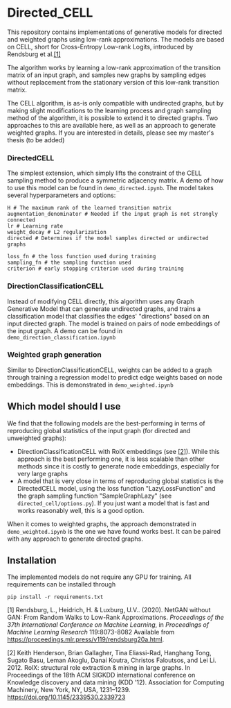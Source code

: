# Directed_CELL

This repository contains implementations of generative models for directed and weighted graphs using low-rank approximations. The models are based on CELL, short for Cross-Entropy Low-rank Logits, introduced by Rendsburg et al.[[1]](#1) 

The algorithm works by learning a low-rank approximation of the transition matrix of an input graph, and samples new graphs by sampling edges without replacement from the stationary version of this low-rank transition matrix.

The CELL algorithm, is as-is only compatible with undirected graphs, but by making slight modifications to the learning process and graph sampling method of the algorithm, it is possible to extend it to directed graphs. Two approaches to this are available here, as well as an approach to generate weighted graphs. If you are interested in details, please see my master's thesis (to be added)

### DirectedCELL

The simplest extension, which simply lifts the constraint of the CELL sampling method to produce a symmetric adjacency matrix. A demo of how to use this model can be found in `demo_directed.ipynb`. The model takes several hyperparameters and options:

```{python3}
H # The maximum rank of the learned transition matrix
augmentation_denominator # Needed if the input graph is not strongly connected
lr # Learning rate
weight_decay # L2 regularization
directed # Determines if the model samples directed or undirected graphs

loss_fn # the loss function used during training
sampling_fn # the sampling function used
criterion # early stopping criterion used during training
```


### DirectionClassificationCELL

Instead of modifying CELL directly, this algorithm uses any Graph Generative Model that can generate undirected graphs, and trains a classification model that classifies the edges' "directions" based on an input directed graph. The model is trained on pairs of node embeddings of the input graph. A demo can be found in `demo_direction_classification.ipynb`

### Weighted graph generation

Similar to DirectionClassificationCELL, weights can be added to a graph through training a regression model to predict edge weights based on node embeddings. This is demonstrated in `demo_weighted.ipynb`

## Which model should I use

We find that the following models are the best-performing in terms of reproducing global statistics of the input graph (for directed and unweighted graphs):

* DirectionClassificationCELL with RolX embeddings (see [[2]](#2)). While this approach is the best performing one, it is less scalable than other methods since it is costly to generate node embeddings, especially for very large graphs
* A model that is very close in terms of reproducing global statistics is the DirectedCELL model, using the loss function "LazyLossFunction" and the graph sampling function "SampleGraphLazy" (see `directed_cell/options.py`). If you just want a model that is fast and works reasonably well, this is a good option.

When it comes to weighted graphs, the approach demonstrated in `demo_weighted.ipynb` is the one we have found works best. It can be paired with any approach to generate directed graphs.

## Installation

The implemented models do not require any GPU for training. All requirements can be installed through 

```
pip install -r requirements.txt
```

<a id="1">[1]</a> 
Rendsburg, L., Heidrich, H. &amp; Luxburg, U.V.. (2020). NetGAN without GAN: From Random Walks to Low-Rank Approximations. <i>Proceedings of the 37th International Conference on Machine Learning</i>, in <i>Proceedings of Machine Learning Research</i> 119:8073-8082 Available from https://proceedings.mlr.press/v119/rendsburg20a.html.

<a id="2">[2]</a> 
Keith Henderson, Brian Gallagher, Tina Eliassi-Rad, Hanghang Tong, Sugato Basu, Leman Akoglu, Danai Koutra, Christos Faloutsos, and Lei Li. 2012. RolX: structural role extraction & mining in large graphs. In Proceedings of the 18th ACM SIGKDD international conference on Knowledge discovery and data mining (KDD '12). Association for Computing Machinery, New York, NY, USA, 1231–1239. https://doi.org/10.1145/2339530.2339723

